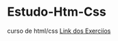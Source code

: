 # Estudo-Htm-Css
 curso de html/css
<a href="https://github.com/Jhony-wqs/Estudo-Htm-Css/tree/main/exercicio" target=" _blank">Link dos Exerciíos</a>